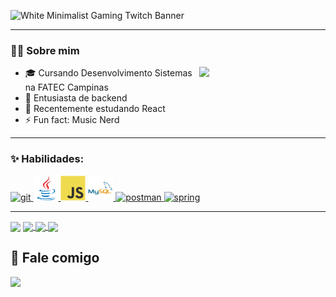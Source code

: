 
![White Minimalist Gaming Twitch Banner](https://github.com/LigiaBrito/LigiaBrito/assets/36477326/b158a7be-62b1-4edb-b594-b20716848a84)


---
<h3 align="left">👩‍💻 Sobre mim</h3>
<img width="40%" align="right" src="https://github-profile-trophy.vercel.app/?username=LigiaBrito&theme=dracula&row=2&no-bg=true&column=3&margin-w=15&margin-h=15&title=Commit,Stars,Repo"/>
 
- 🎓 Cursando Desenvolvimento Sistemas na FATEC Campinas
- 🔭 Entusiasta de backend
- 🌱 Recentemente estudando React
- ⚡️ Fun fact: Music Nerd



---

<p align="center">
 
</p>

<h3 align="left">✨ Habilidades:</h3>
<p align="left"><a href="https://git-scm.com/" target="_blank"> <img src="https://www.vectorlogo.zone/logos/git-scm/git-scm-icon.svg" alt="git" width="40" height="40"/> </a> <a href="https://www.java.com" target="_blank"> <img src="https://raw.githubusercontent.com/devicons/devicon/master/icons/java/java-original.svg" alt="java" width="40" height="40"/> </a> <a href="https://developer.mozilla.org/en-US/docs/Web/JavaScript" target="_blank"> <img src="https://raw.githubusercontent.com/devicons/devicon/master/icons/javascript/javascript-original.svg" alt="javascript" width="40" height="40"/> </a> <a href="https://www.mysql.com/" target="_blank"> <img src="https://raw.githubusercontent.com/devicons/devicon/master/icons/mysql/mysql-original-wordmark.svg" alt="mysql" width="40" height="40"/> </a> <a href="https://postman.com" target="_blank"> <img src="https://www.vectorlogo.zone/logos/getpostman/getpostman-icon.svg" alt="postman" width="40" height="40"/> </a> <a href="https://spring.io/" target="_blank"> <img src="https://www.vectorlogo.zone/logos/springio/springio-icon.svg" alt="spring" width="40" height="40"/> </a> </p>


---
<img align="center" src="https://github.com/LigiaBrito/LigiaBrito/assets/36477326/5289ac28-2e76-4630-b039-f2a5a671f636" width=10%/>
<a href="https://github.com/LigiaBrito"> 
  <img align="center" height="140px" src="https://github-readme-stats.vercel.app/api?username=LigiaBrito&show_icons=true&theme=jolly&hide=contribs,issues"/>
</a>
<a href="https://github.com/LigiaBrito">
  <img align="center" height="140px" src="https://github-readme-stats.vercel.app/api/top-langs/?username=LigiaBrito&hide=hack&layout=compact&theme=buefy" />
</a>
<img align="center" src="https://github.com/LigiaBrito/LigiaBrito/assets/36477326/246d5d94-bb14-4e64-922b-44aa469ed097" width=10%/>


💌 Fale comigo
---
<div>
<img src="https://img.shields.io/badge/LinkedIn-0077B5?style=for-the-badge&logo=linkedin&logoColor=white"><a href="https://www.linkedin.com/in/ligia-ferreira-brito/"/></img>
</div>


          
